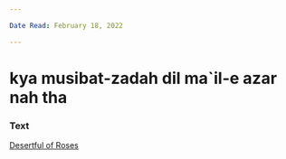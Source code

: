 ```yaml
---

Date Read: February 18, 2022

---
```


# kya musibat-zadah dil ma`il-e azar nah tha

### Text
[Desertful of Roses](http://www.columbia.edu/itc/mealac/pritchett/00garden/01c/0109/index_0109.html)

